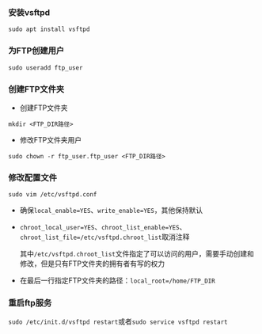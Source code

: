 ### 安装vsftpd
```
sudo apt install vsftpd
```

### 为FTP创建用户
```
sudo useradd ftp_user
```

### 创建FTP文件夹
- 创建FTP文件夹
```
mkdir <FTP_DIR路径>
```
- 修改FTP文件夹用户
```
sudo chown -r ftp_user.ftp_user <FTP_DIR路径>
```

### 修改配置文件
```
sudo vim /etc/vsftpd.conf
```
- 确保`local_enable=YES`、`write_enable=YES`，其他保持默认
- `chroot_local_user=YES`、`chroot_list_enable=YES`、`chroot_list_file=/etc/vsftpd.chroot_list`取消注释

    其中`/etc/vsftpd.chroot_list`文件指定了可以访问的用户，需要手动创建和修改，但是只有FTP文件夹的拥有者有写的权力
- 在最后一行指定FTP文件夹的路径：`local_root=/home/FTP_DIR`


### 重启ftp服务
`sudo /etc/init.d/vsftpd restart`或者`sudo service vsftpd restart`




